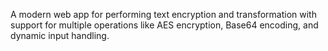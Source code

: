  A modern web app for performing text encryption and transformation with support for multiple operations like AES encryption, Base64 encoding, and dynamic input handling.
